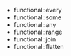 - functional::every
- functional::some
- functional::any
- functional::range
- functional::join
- functional::flatten
